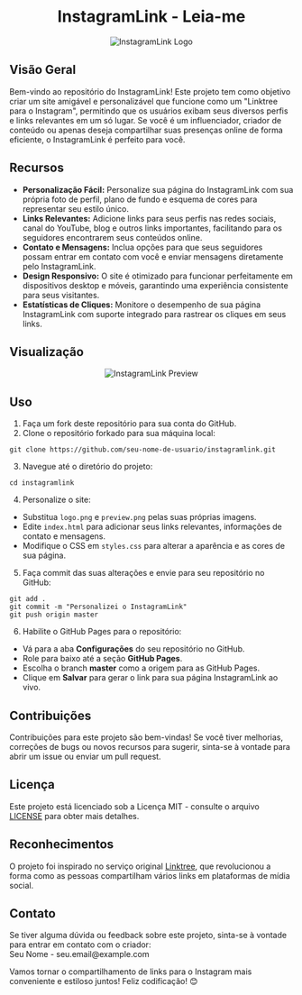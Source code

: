 <h1 align="center">InstagramLink - Leia-me</h1>

<p align="center">
  <img src="logo.png" alt="InstagramLink Logo">
</p>

<h2>Visão Geral</h2>

<p>
  Bem-vindo ao repositório do InstagramLink! Este projeto tem como objetivo criar um site amigável e personalizável que funcione como um "Linktree para o Instagram", permitindo que os usuários exibam seus diversos perfis e links relevantes em um só lugar. Se você é um influenciador, criador de conteúdo ou apenas deseja compartilhar suas presenças online de forma eficiente, o InstagramLink é perfeito para você.
</p>

<h2>Recursos</h2>

<ul>
  <li><strong>Personalização Fácil:</strong> Personalize sua página do InstagramLink com sua própria foto de perfil, plano de fundo e esquema de cores para representar seu estilo único.</li>
  <li><strong>Links Relevantes:</strong> Adicione links para seus perfis nas redes sociais, canal do YouTube, blog e outros links importantes, facilitando para os seguidores encontrarem seus conteúdos online.</li>
  <li><strong>Contato e Mensagens:</strong> Inclua opções para que seus seguidores possam entrar em contato com você e enviar mensagens diretamente pelo InstagramLink.</li>
  <li><strong>Design Responsivo:</strong> O site é otimizado para funcionar perfeitamente em dispositivos desktop e móveis, garantindo uma experiência consistente para seus visitantes.</li>
  <li><strong>Estatísticas de Cliques:</strong> Monitore o desempenho de sua página InstagramLink com suporte integrado para rastrear os cliques em seus links.</li>
</ul>

<h2>Visualização</h2>

<p align="center">
  <img src="preview.png" alt="InstagramLink Preview">
</p>

<h2>Uso</h2>

<ol>
  <li>Faça um fork deste repositório para sua conta do GitHub.</li>
  <li>Clone o repositório forkado para sua máquina local:</li>
</ol>

<pre><code>git clone https://github.com/seu-nome-de-usuario/instagramlink.git</code></pre>

<ol start="3">
  <li>Navegue até o diretório do projeto:</li>
</ol>

<pre><code>cd instagramlink</code></pre>

<ol start="4">
  <li>Personalize o site:</li>
</ol>

<ul>
  <li>Substitua <code>logo.png</code> e <code>preview.png</code> pelas suas próprias imagens.</li>
  <li>Edite <code>index.html</code> para adicionar seus links relevantes, informações de contato e mensagens.</li>
  <li>Modifique o CSS em <code>styles.css</code> para alterar a aparência e as cores de sua página.</li>
</ul>

<ol start="5">
  <li>Faça commit das suas alterações e envie para seu repositório no GitHub:</li>
</ol>

<pre><code>git add .
git commit -m "Personalizei o InstagramLink"
git push origin master</code></pre>

<ol start="6">
  <li>Habilite o GitHub Pages para o repositório:</li>
</ol>

<ul>
  <li>Vá para a aba <strong>Configurações</strong> do seu repositório no GitHub.</li>
  <li>Role para baixo até a seção <strong>GitHub Pages</strong>.</li>
  <li>Escolha o branch <strong>master</strong> como a origem para as GitHub Pages.</li>
  <li>Clique em <strong>Salvar</strong> para gerar o link para sua página InstagramLink ao vivo.</li>
</ul>

<h2>Contribuições</h2>

<p>
  Contribuições para este projeto são bem-vindas! Se você tiver melhorias, correções de bugs ou novos recursos para sugerir, sinta-se à vontade para abrir um issue ou enviar um pull request.
</p>

<h2>Licença</h2>

<p>
  Este projeto está licenciado sob a Licença MIT - consulte o arquivo <a href="LICENSE">LICENSE</a> para obter mais detalhes.
</p>

<h2>Reconhecimentos</h2>

<p>
  O projeto foi inspirado no serviço original <a href="https://linktr.ee/">Linktree</a>, que revolucionou a forma como as pessoas compartilham vários links em plataformas de mídia social.
</p>

<h2>Contato</h2>

<p>
  Se tiver alguma dúvida ou feedback sobre este projeto, sinta-se à vontade para entrar em contato com o criador:
  <br>
  Seu Nome - seu.email@example.com
</p>

<p>
  Vamos tornar o compartilhamento de links para o Instagram mais conveniente e estiloso juntos! Feliz codificação! 😊
</p>
